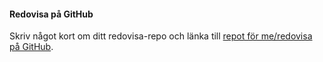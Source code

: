 #### Redovisa på GitHub

Skriv något kort om ditt redovisa-repo och länka till [repot för me/redovisa på GitHub](https://github.com/FredrikStenarson/designv2).
